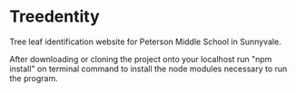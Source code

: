 # Treedentity
Tree leaf identification website for Peterson Middle School in Sunnyvale.

After downloading or cloning the project onto your localhost run "npm install" on terminal command to install the node modules necessary to run the program.
